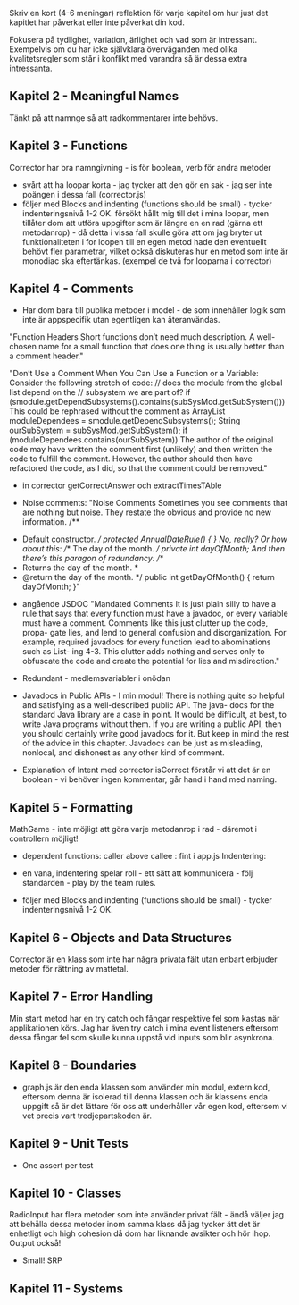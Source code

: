 Skriv en kort (4-6 meningar) reflektion för varje kapitel om hur just det kapitlet har påverkat eller inte påverkat din kod. 

Fokusera på tydlighet, variation, ärlighet och vad som är intressant. Exempelvis om du har icke självklara överväganden med olika kvalitetsregler som står i konflikt med varandra så är dessa extra intressanta.

## Kapitel 2 - Meaningful Names
Tänkt på att namnge så att radkommentarer inte behövs.

## Kapitel 3 - Functions
Corrector har bra namngivning - is för boolean, verb för andra metoder
- svårt att ha loopar korta - jag tycker att den gör en sak - jag ser inte poängen i dessa fall (corrector.js)
- följer med Blocks and indenting (functions should be small) - tycker indenteringsnivå 1-2 OK. försökt hållt mig till det i mina loopar, men tillåter dom att utföra uppgifter som är längre en en rad (gärna ett metodanrop) - då detta i vissa fall skulle göra att om jag bryter ut funktionaliteten i for loopen till en egen metod hade den eventuellt behövt fler parametrar, vilket också diskuteras hur en metod som inte är monodiac ska eftertänkas. (exempel de två for looparna i corrector)

## Kapitel 4 - Comments
- Har dom bara till publika metoder i model - de som innehåller logik som inte är appspecifik utan egentligen kan återanvändas.

"Function Headers
Short functions don’t need much description. A well-chosen name for a small function that does one thing is usually better than a comment header."

"Don’t Use a Comment When You Can Use a Function or a Variable:
Consider the following stretch of code:
// does the module from the global list <mod> depend on the
// subsystem we are part of?
if (smodule.getDependSubsystems().contains(subSysMod.getSubSystem()))
This could be rephrased without the comment as
ArrayList moduleDependees = smodule.getDependSubsystems(); String ourSubSystem = subSysMod.getSubSystem();
if (moduleDependees.contains(ourSubSystem))
The author of the original code may have written the comment first (unlikely) and then written the code to fulfill the comment. However, the author should then have refactored the code, as I did, so that the comment could be removed."
- in corrector getCorrectAnswer och extractTimesTAble 

- Noise comments:
"Noise Comments
Sometimes you see comments that are nothing but noise. They restate the obvious and provide no new information.
/**
* Default constructor. */
protected AnnualDateRule() { }
No, really? Or how about this:
/** The day of the month. */
private int dayOfMonth;
And then there’s this paragon of redundancy:
/**
* Returns the day of the month. *
* @return the day of the month. */
public int getDayOfMonth() { return dayOfMonth;
}"

- angående JSDOC
"Mandated Comments
It is just plain silly to have a rule that says that every function must have a javadoc, or every variable must have a comment. Comments like this just clutter up the code, propa- gate lies, and lend to general confusion and disorganization.
For example, required javadocs for every function lead to abominations such as List- ing 4-3. This clutter adds nothing and serves only to obfuscate the code and create the potential for lies and misdirection."

- Redundant - medlemsvariabler i onödan


- Javadocs in Public APIs - I min modul!
There is nothing quite so helpful and satisfying as a well-described public API. The java- docs for the standard Java library are a case in point. It would be difficult, at best, to write Java programs without them.
If you are writing a public API, then you should certainly write good javadocs for it. But keep in mind the rest of the advice in this chapter. Javadocs can be just as misleading, nonlocal, and dishonest as any other kind of comment.

- Explanation of Intent
med corrector isCorrect förstår vi att det är en boolean - vi behöver ingen kommentar, går hand i hand med naming.
## Kapitel 5 - Formatting
MathGame - inte möjligt att göra varje metodanrop i rad - däremot i controllern möjligt!
- dependent functions: caller above callee : fint i app.js
Indentering:

- en vana, indentering spelar roll - ett sätt att kommunicera - följ standarden - play by the team rules.
- följer med Blocks and indenting (functions should be small) - tycker indenteringsnivå 1-2 OK.

## Kapitel 6 - Objects and Data Structures
Corrector är en klass som inte har några privata fält utan enbart erbjuder metoder för rättning av mattetal. 

## Kapitel 7 - Error Handling
Min start metod har en try catch och fångar respektive fel som kastas när applikationen körs. Jag har även try catch i mina event listeners eftersom dessa fångar fel som skulle kunna uppstå vid inputs som blir asynkrona.

## Kapitel 8 - Boundaries
- graph.js är den enda klassen som använder min modul, extern kod, eftersom denna är isolerad till denna klassen och är klassens enda uppgift så är det lättare för oss att underhåller vår egen kod, eftersom vi vet precis vart tredjepartskoden är.

## Kapitel 9 - Unit Tests
- One assert per test

## Kapitel 10 - Classes
RadioInput har flera metoder som inte använder privat fält - ändå väljer jag att behålla dessa metoder inom samma klass då jag tycker ätt det är enhetligt och high cohesion då dom har liknande avsikter och hör ihop.
Output också!
- Small! SRP 

## Kapitel 11 - Systems
